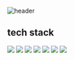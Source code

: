 ![header](https://capsule-render.vercel.app/api?type=wave&color=pink&height=300&section=header&text=Moon%20YeJu&fontSize=90)

tech stack
---
 <img src="https://img.shields.io/badge/React-61DAFB?style=flat&logo=React&logoColor=white"/> <img src="https://img.shields.io/badge/JavaScript-F7DF1E?style=flat&logo=JavaScript&logoColor=white"/> <img src="https://img.shields.io/badge/CSS Wizardry-F43059?style=flat&logo=CSS Wizardry&logoColor=white"/> <img src="https://img.shields.io/badge/HTML-E34F26?style=flat&logo=HTML&logoColor=white"/> <img src="https://img.shields.io/badge/JAVA-FA005A?style=flat&logo=JAVA&logoColor=white"/> <img src="https://img.shields.io/badge/Flutter-02569B?style=flat&logo=Flutter&logoColor=white"/> <img src="https://img.shields.io/badge/Android Studio-3DDC84?style=flat&logo=Android Studio&logoColor=white"/>
 
<!--  ![yeju's GitHub stats](https://github-readme-stats.vercel.app/api?username=moonyeju&show_icons=true&theme=radical) -->
